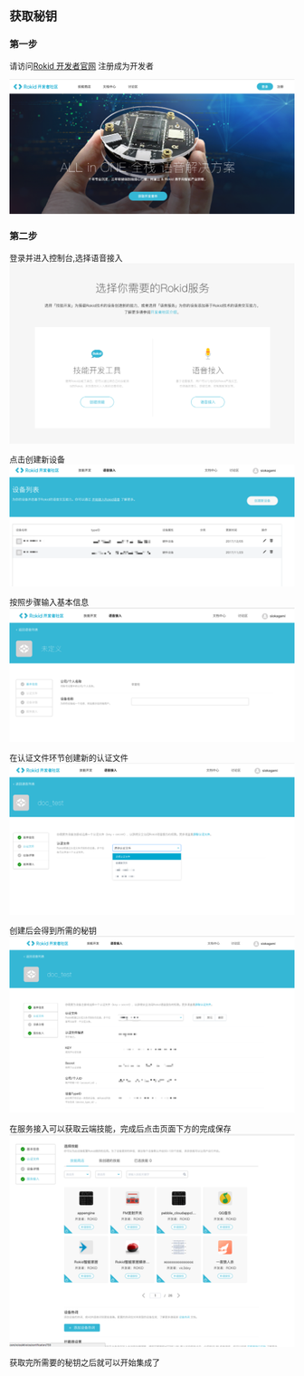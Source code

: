 ## 获取秘钥

### 第一步

请访问[Rokid 开发者官网](https://developer.rokid.com) 注册成为开发者

![](../img/rokid_website.png)

### 第二步

登录并进入控制台,选择语音接入
![](../img/rokid_console.png)

点击创建新设备
![](../img/voice_init.png)

按照步骤输入基本信息
![](../img/create_new_device.png)

在认证文件环节创建新的认证文件
![](../img/create_verify_file.png)

创建后会得到所需的秘钥
![](../img/verify_serect_key.png)

在服务接入可以获取云端技能，完成后点击页面下方的完成保存
![](../img/complete_init.png)

获取完所需要的秘钥之后就可以开始集成了

